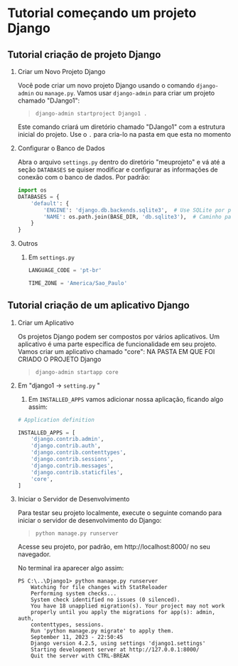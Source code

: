 ﻿# Tutorial começando um projeto Django
## Tutorial criação de projeto Django

1. Criar um Novo Projeto Django

    Você pode criar um novo projeto Django usando o comando `django-admin` ou `manage.py`. Vamos usar `django-admin` para criar um projeto chamado "DJango1":

    >````django-admin startproject Django1 .````

    Este comando criará um diretório chamado "DJango1" com a estrutura inicial do projeto.
    Use o `.` para cria-lo na pasta em que esta no momento

1. Configurar o Banco de Dados

    Abra o arquivo `settings.py` dentro do diretório "meuprojeto" e vá até a seção `DATABASES` se quiser modificar e configurar as informações de conexão com o banco de dados. Por padrão:

    
    ```` python
    import os
    DATABASES = {
        'default': {
            'ENGINE': 'django.db.backends.sqlite3',  # Use SQLite por padrão
            'NAME': os.path.join(BASE_DIR, 'db.sqlite3'),  # Caminho para o arquivo do banco de dados
        }
    }
    ````
1. Outros
    1. Em `settings.py`
        ``` python
        LANGUAGE_CODE = 'pt-br'

        TIME_ZONE = 'America/Sao_Paulo'

        
        ```

## Tutorial criação de um aplicativo Django
1. Criar um Aplicativo


    Os projetos Django podem ser compostos por vários aplicativos. Um aplicativo é uma parte específica de funcionalidade em seu projeto. Vamos criar um aplicativo chamado "core":
    NA PASTA EM QUE FOI CRIADO O PROJETO Django
    >``django-admin startapp core``

1. Em "django1 -> `setting.py` " 
    1. Em `INSTALLED_APPS` vamos adicionar nossa aplicação, ficando algo assim: 
    ``` python
    # Application definition

    INSTALLED_APPS = [
        'django.contrib.admin',
        'django.contrib.auth',
        'django.contrib.contenttypes',
        'django.contrib.sessions',
        'django.contrib.messages',
        'django.contrib.staticfiles',
        'core',
    ]
    ```

1. Iniciar o Servidor de Desenvolvimento

    Para testar seu projeto localmente, execute o seguinte comando para iniciar o servidor de desenvolvimento do Django:

   >``python manage.py runserver``

    Acesse seu projeto, por padrão, em http://localhost:8000/ no seu navegador.

    No terminal ira aparecer algo assim:
    ```
    PS C:\..\Django1> python manage.py runserver
        Watching for file changes with StatReloader
        Performing system checks...
        System check identified no issues (0 silenced).
        You have 18 unapplied migration(s). Your project may not work
        properly until you apply the migrations for app(s): admin, auth,
        contenttypes, sessions.
        Run 'python manage.py migrate' to apply them.
        September 11, 2023 - 22:50:45
        Django version 4.2.5, using settings 'django1.settings'
        Starting development server at http://127.0.0.1:8000/
        Quit the server with CTRL-BREAK
    ```

